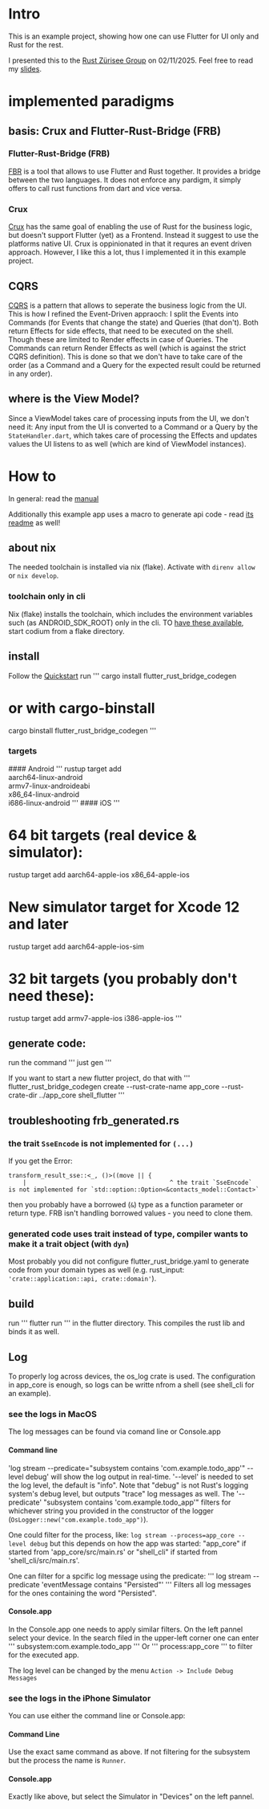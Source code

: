 # Intro
This is an example project, showing how one can use Flutter for UI only and Rust for the rest.

I presented this to the [Rust Zürisee Group](https://rust-zürisee.ch) on 02/11/2025. Feel free to read my [slides](docs/talks/2025.02.11._rust_zuerisee_Flutter_UI_Rust_BE.pdf).

# implemented paradigms
## basis: Crux and Flutter-Rust-Bridge (FRB)
### Flutter-Rust-Bridge (FRB)
 [FBR](https://github.com/fzyzcjy/flutter_rust_bridge) is a tool that allows to use Flutter and Rust together. It provides a bridge between the two languages.
 It does not enforce any pardigm, it simply offers to call rust functions from dart and vice versa.
### Crux
 [Crux](https://red-badger.com/crux) has the same goal of enabling the use of Rust for the business logic, but doesn't support Flutter (yet) as a Frontend. Instead it suggest to use the platforms native UI.
 Crux is oppinionated in that it requres an event driven approach. However, I like this a lot, thus I implemented it in this example project.
 ## CQRS
 [CQRS](https://en.wikipedia.org/wiki/Command_Query_Responsibility_Segregation) is a pattern that allows to seperate the business logic from the UI. 
 This is how I refined the Event-Driven appraoch: I split the Events into Commands (for Events that change the state) and Queries (that don't). Both return Effects for side effects, that need to be executed on the shell. Though these are limited to Render effects in case of Queries. The Commands can return Render Effects as well (which is against the strict CQRS definition). This is done so that we don't have to take care of the order (as a Command and a Query for the expected result could be returned in any order).
 ## where is the View Model?
 Since a ViewModel takes care of processing inputs from the UI, we don't need it: Any input from the UI is converted to a Command or a Query by the `StateHandler.dart`, which takes care of processing the Effects and updates values the UI listens to as well (which are kind of ViewModel instances).

# How to
In general: read the [manual](https://cjycode.com/flutter_rust_bridge/)

Additionally this example app uses a macro to generate api code - read [its readme](https://github.com/patmuk/generate_cqrs_api_macros/blob/master/readme.md) as well!

## about nix
The needed toolchain is installed via nix (flake). Activate with `direnv allow` or `nix develop`. 

### toolchain only in cli
Nix (flake) installs the toolchain, which includes the environment variables such (as ANDROID_SDK_ROOT) only in the cli.
TO [have these available](https://discourse.nixos.org/t/flutter-in-vscode-does-not-see-my-android-device-but-flutter-from-the-terminal-does/20754), start codium from a flake directory. 

## install

Follow the [Quickstart](https://cjycode.com/flutter_rust_bridge/quickstart.html)
run
'''
cargo install flutter_rust_bridge_codegen

# or with cargo-binstall

cargo binstall flutter_rust_bridge_codegen
'''

### targets

#### Android
'''
rustup target add \
 aarch64-linux-android \
 armv7-linux-androideabi \
 x86_64-linux-android \
 i686-linux-android
'''
#### iOS
'''

# 64 bit targets (real device & simulator):

rustup target add aarch64-apple-ios x86_64-apple-ios

# New simulator target for Xcode 12 and later

rustup target add aarch64-apple-ios-sim

# 32 bit targets (you probably don't need these):

rustup target add armv7-apple-ios i386-apple-ios
'''

## generate code:

run the command
'''
just gen
'''

If you want to start a new flutter project, do that with
'''
flutter_rust_bridge_codegen create --rust-crate-name app_core --rust-crate-dir ../app_core shell_flutter
'''

## troubleshooting frb_generated.rs
### the trait `SseEncode` is not implemented for `(...)`
If you get the Error:
```
transform_result_sse::<_, ()>((move || {
    |                                        ^ the trait `SseEncode` is not implemented for `std::option::Option<&contacts_model::Contact>`
```
then you probably have a borrowed (`&`) type as a function parameter or return type. FRB isn't handling borrowed values - you need to clone them.
### generated code uses trait instead of type, compiler wants to make it a trait object (with `dyn`)
Most probably you did not configure flutter_rust_bridge.yaml to generate code from your domain types as well (e.g. rust_input: `'crate::application::api, crate::domain'`).

## build

run
'''
flutter run
'''
in the flutter directory. This compiles the rust lib and binds it as well.

## Log

To properly log across devices, the os_log crate is used.
The configuration in app_core is enough, so logs can be writte nfrom a shell (see shell_cli for an example).

### see the logs in MacOS

The log messages can be found via comand line or Console.app

#### Command line

'log stream --predicate="subsystem contains 'com.example.todo_app'" --level debug'
will show the log output in real-time.
'--level' is needed to set the log level, the default is "info". Note that "debug" is not Rust's logging system's debug level, but outputs "trace" log messages as well.
The '--predicate' "subsystem contains 'com.example.todo_app'" filters for whichever string you provided in the constructor of the logger (`OsLogger::new("com.example.todo_app")`).

One could filter for the process, like:
`log stream --process=app_core --level debug`
but this depends on how the app was started:
"app_core" if started from 'app_core/src/main.rs' or "shell_cli" if started from 'shell_cli/src/main.rs'.

One can filter for a spcific log message using the predicate:
'''
log stream --predicate 'eventMessage contains "Persisted"'
'''
Filters all log messages for the ones containing the word "Persisted".

#### Console.app

In the Console.app one needs to apply similar filters.
On the left pannel select your device.
In the search filed in the upper-left corner one can enter
'''
subsystem:com.example.todo_app
'''
Or
'''
process:app_core
'''
to filter for the executed app.

The log level can be changed by the menu `Action -> Include Debug Messages`

### see the logs in the iPhone Simulator

You can use either the command line or Console.app:

#### Command Line

Use the exact same command as above. If not filtering for the subsystem but the process the name is `Runner`.

#### Console.app

Exactly like above, but select the Simulator in "Devices" on the left pannel.
